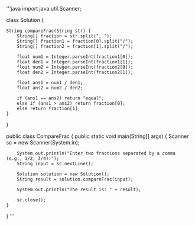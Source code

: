 '''java
import java.util.Scanner;

class Solution {

    String compareFrac(String str) {
        String[] fraction = str.split(", ");
        String[] fraction1 = fraction[0].split("/");
        String[] fraction2 = fraction[1].split("/");
        
        float num1 = Integer.parseInt(fraction1[0]);
        float den1 = Integer.parseInt(fraction1[1]);
        float num2 = Integer.parseInt(fraction2[0]);
        float den2 = Integer.parseInt(fraction2[1]);
        
        float ans1 = num1 / den1;
        float ans2 = num2 / den2;
        
        if (ans1 == ans2) return "equal";
        else if (ans1 > ans2) return fraction[0];
        else return fraction[1];
    }
}

public class CompareFrac {
    public static void main(String[] args) {
        Scanner sc = new Scanner(System.in);

        System.out.println("Enter two fractions separated by a comma (e.g., 1/2, 3/4):");
        String input = sc.nextLine();

        Solution solution = new Solution();
        String result = solution.compareFrac(input);

        System.out.println("The result is: " + result);

        sc.close();
    }
}
'''